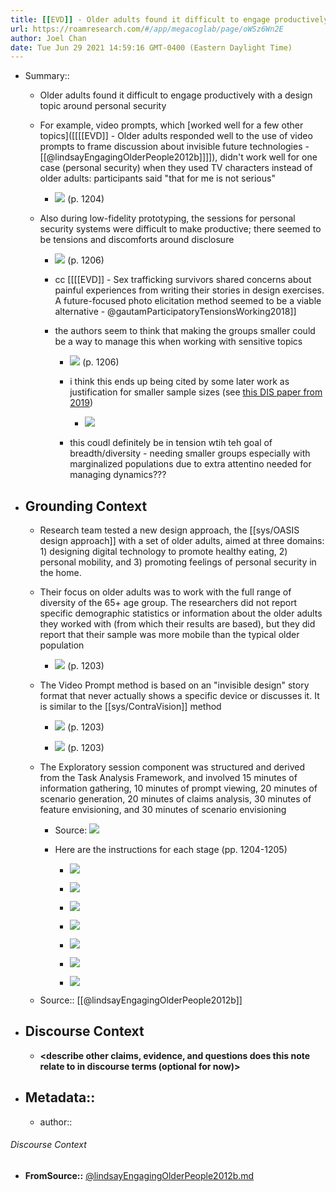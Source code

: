 ```yaml
---
title: [[EVD]] - Older adults found it difficult to engage productively with a design topic around personal security, despite engaging productively with two other topics - [[@lindsayEngagingOlderPeople2012b]]
url: https://roamresearch.com/#/app/megacoglab/page/oWSz6Wn2E
author: Joel Chan
date: Tue Jun 29 2021 14:59:16 GMT-0400 (Eastern Daylight Time)
---
```


- Summary::

    - Older adults found it difficult to engage productively with a design topic around personal security

    - For example, video prompts, which [worked well for a few other topics]([[[[EVD]] - Older adults responded well to the use of video prompts to frame discussion about invisible future technologies - [[@lindsayEngagingOlderPeople2012b]]]]), didn't work well for one case (personal security) when they used TV characters instead of older adults: participants said "that for me is not serious"

        - ![](https://firebasestorage.googleapis.com/v0/b/firescript-577a2.appspot.com/o/imgs%2Fapp%2Fmegacoglab%2Fy-daMe3d01.png?alt=media&token=577849e0-bf07-4c5d-a0c8-3af8aaf40972) (p. 1204)

    - Also during low-fidelity prototyping, the sessions for personal security systems were difficult to make productive; there seemed to be tensions and discomforts around disclosure

        - ![](https://firebasestorage.googleapis.com/v0/b/firescript-577a2.appspot.com/o/imgs%2Fapp%2Fmegacoglab%2FxMnEzXRe4A.png?alt=media&token=c784a3f5-e60d-49b8-a802-6eb721917d00) (p. 1206)

        - cc [[[[EVD]] - Sex trafficking survivors shared concerns about painful experiences from writing their stories in design exercises. A future-focused photo elicitation method seemed to be a viable alternative - @gautamParticipatoryTensionsWorking2018]]

        - the authors seem to think that making the groups smaller could be a way to manage this when working with sensitive topics

            - ![](https://firebasestorage.googleapis.com/v0/b/firescript-577a2.appspot.com/o/imgs%2Fapp%2Fmegacoglab%2Fvb7ctPEHBW.png?alt=media&token=5cd4e3aa-4cce-4273-a09d-dd029b3ad5ab) (p. 1206)

            - i think this ends up being cited by some later work as justification for smaller sample sizes (see [this DIS paper from 2019](https://dl.acm.org/doi/10.1145/3322276.3322317))

                - ![](https://firebasestorage.googleapis.com/v0/b/firescript-577a2.appspot.com/o/imgs%2Fapp%2Fmegacoglab%2FrVeHYltmR0.png?alt=media&token=89d6f9d3-5db3-4b60-9ea2-c3856bcc1409)

            - this coudl definitely be in tension wtih teh goal of breadth/diversity - needing smaller groups especially with marginalized populations due to extra attentino needed for managing dynamics???
- ## **Grounding Context**

    - Research team tested a new design approach, the [[sys/OASIS design approach]] with a set of older adults, aimed at three domains: 1) designing digital technology to promote healthy eating, 2) personal mobility, and 3) promoting feelings of personal security in the home.

    - Their focus on older adults was to work with the full range of diversity of the 65+ age group. The researchers did not report specific demographic statistics or information about the older adults they worked with (from which their results are based), but they did report that their sample was more mobile than the typical older population

        - ![](https://firebasestorage.googleapis.com/v0/b/firescript-577a2.appspot.com/o/imgs%2Fapp%2Fmegacoglab%2FRX16bKrAk8.png?alt=media&token=3f4ae0cc-bcdd-4f34-b1b9-c24ac5d08afc) (p. 1203)

    - The Video Prompt method is based on an "invisible design" story format that never actually shows a specific device or discusses it. It is similar to the [[sys/ContraVision]] method

        - ![](https://firebasestorage.googleapis.com/v0/b/firescript-577a2.appspot.com/o/imgs%2Fapp%2Fmegacoglab%2FeIK7Eb_5Ev.png?alt=media&token=00b9f220-e57b-4f17-b301-940c267976ec) (p. 1203)

        - ![](https://firebasestorage.googleapis.com/v0/b/firescript-577a2.appspot.com/o/imgs%2Fapp%2Fmegacoglab%2FcBeoh6QYuN.png?alt=media&token=b801b578-0eae-4927-809d-687e7c15b8a4) (p. 1203)

    - The Exploratory session component was structured and derived from the Task Analysis Framework, and involved 15 minutes of information gathering, 10 minutes of prompt viewing, 20 minutes of scenario generation, 20 minutes of claims analysis, 30 minutes of feature envisioning, and 30 minutes of scenario envisioning

        - Source: ![](https://firebasestorage.googleapis.com/v0/b/firescript-577a2.appspot.com/o/imgs%2Fapp%2Fmegacoglab%2Fn5jSGVFjvF.png?alt=media&token=495433a8-a390-483d-9090-5bc6e735a6d4)

        - Here are the instructions for each stage (pp. 1204-1205)

            - ![](https://firebasestorage.googleapis.com/v0/b/firescript-577a2.appspot.com/o/imgs%2Fapp%2Fmegacoglab%2FpBO8Epbpbc.png?alt=media&token=90f96c61-32f2-451d-be2f-c28199cfc091)

            - ![](https://firebasestorage.googleapis.com/v0/b/firescript-577a2.appspot.com/o/imgs%2Fapp%2Fmegacoglab%2F9cvdD4FZIw.png?alt=media&token=43d58e7a-c110-46d1-b37d-6e21f8fdffb4)

            - ![](https://firebasestorage.googleapis.com/v0/b/firescript-577a2.appspot.com/o/imgs%2Fapp%2Fmegacoglab%2F2HDI9CkUjm.png?alt=media&token=5a674267-838c-48dd-8483-f28b95bc35e8)

            - ![](https://firebasestorage.googleapis.com/v0/b/firescript-577a2.appspot.com/o/imgs%2Fapp%2Fmegacoglab%2FppChUzeTMJ.png?alt=media&token=c66f86f2-68c7-4d70-89a0-9ed625fa17ee)

            - ![](https://firebasestorage.googleapis.com/v0/b/firescript-577a2.appspot.com/o/imgs%2Fapp%2Fmegacoglab%2F6m7YxKcEsV.png?alt=media&token=82e0fcd1-026a-4ca2-bb31-fcd23b199391)

            - ![](https://firebasestorage.googleapis.com/v0/b/firescript-577a2.appspot.com/o/imgs%2Fapp%2Fmegacoglab%2FCwNsIB_bTa.png?alt=media&token=f7fd8bd4-04ef-4666-8205-bad950b206ae)

            - ![](https://firebasestorage.googleapis.com/v0/b/firescript-577a2.appspot.com/o/imgs%2Fapp%2Fmegacoglab%2FIymojXWQTi.png?alt=media&token=cd1e0882-e6bd-4195-9ba2-6c8f46901a31)

    - Source:: [[@lindsayEngagingOlderPeople2012b]]
- ## **Discourse Context**

    - __<describe other claims, evidence, and questions does this note relate to in discourse terms (optional for now)>__
- ## Metadata::

    - author:: <your name page here>

###### Discourse Context

- **FromSource::** [@lindsayEngagingOlderPeople2012b.md](@lindsayEngagingOlderPeople2012b.md)

